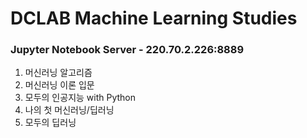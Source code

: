 # DCLAB Machine Learning Studies
### Jupyter Notebook Server - 220.70.2.226:8889

1. 머신러닝 알고리즘
2. 머신러닝 이론 입문
3. 모두의 인공지능 with Python
4. 나의 첫 머신러닝/딥러닝
5. 모두의 딥러닝
